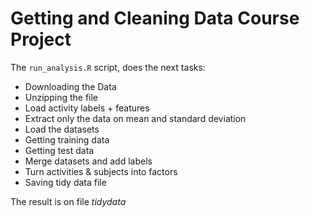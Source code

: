 # Getting and Cleaning Data Course Project

The `run_analysis.R` script, does the next tasks:

- Downloading the Data
- Unzipping the file
- Load activity labels + features
- Extract only the data on mean and standard deviation
- Load the datasets
- Getting training data
- Getting test data
- Merge datasets and add labels
- Turn activities & subjects into factors
- Saving tidy data file



The result is on file _tidydata_